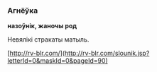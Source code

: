 ### Агнёўка
**назоўнік, жаночы род**

Невялікі стракаты матыль.

<a rel="author">[http://rv-blr.com/](http://rv-blr.com/slounik.jsp?letterId=0&maskId=0&pageId=90)</a>
